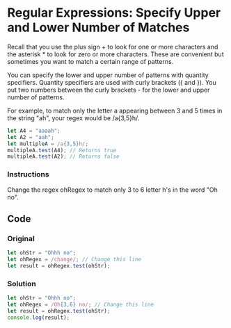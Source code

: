 # Regular Expressions: Specify Upper and Lower Number of Matches

Recall that you use the plus sign + to look for one or more characters and the asterisk * to look for zero or more characters. These are convenient but sometimes you want to match a certain range of patterns.

You can specify the lower and upper number of patterns with quantity specifiers. Quantity specifiers are used with curly brackets ({ and }). You put two numbers between the curly brackets - for the lower and upper number of patterns.

For example, to match only the letter a appearing between 3 and 5 times in the string "ah", your regex would be /a{3,5}h/.

```javascript
let A4 = "aaaah";
let A2 = "aah";
let multipleA = /a{3,5}h/;
multipleA.test(A4); // Returns true
multipleA.test(A2); // Returns false
```

### Instructions

Change the regex ohRegex to match only 3 to 6 letter h's in the word "Oh no".

## Code

### Original

```javascript
let ohStr = "Ohhh no";
let ohRegex = /change/; // Change this line
let result = ohRegex.test(ohStr);
```

### Solution

```javascript
let ohStr = "Ohhh no";
let ohRegex = /Oh{3,6} no/; // Change this line
let result = ohRegex.test(ohStr);
console.log(result);
```
